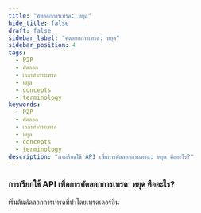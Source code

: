 ```yaml
---
title: "คัดลอกการเทรด: หยุด"
hide_title: false
draft: false
sidebar_label: "คัดลอกการเทรด: หยุด"
sidebar_position: 4
tags:
  - P2P
  - คัดลอก
  - เวลาทำการเทรด
  - หยุด
  - concepts
  - terminology
keywords:
  - P2P
  - คัดลอก
  - เวลาทำการเทรด
  - หยุด
  - concepts
  - terminology
description: "การเรียกใช้ API เพื่อการคัดลอกการเทรด: หยุด คืออะไร?"
---
```


### การเรียกใช้ API เพื่อการคัดลอกการเทรด: หยุด คืออะไร?

เริ่มต้นคัดลอกการเทรดที่ทำโดยเทรดเดอร์อื่น
